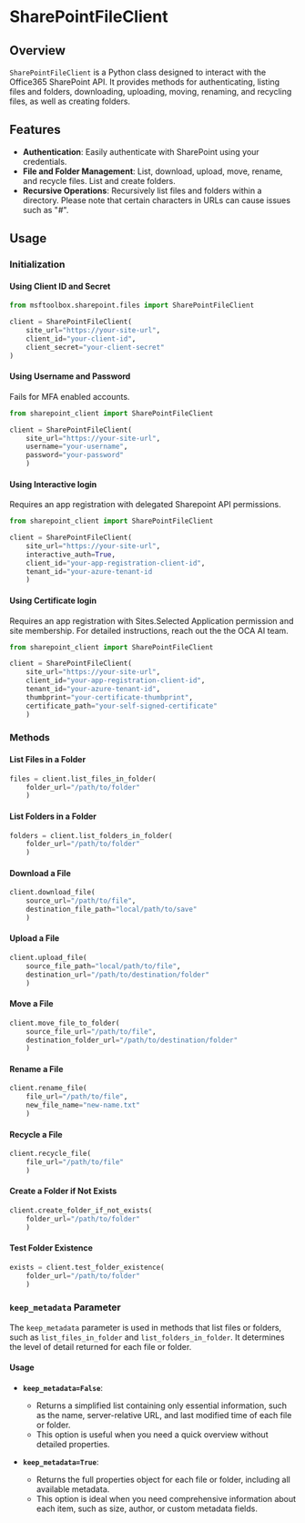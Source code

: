 # SharePointFileClient

## Overview

`SharePointFileClient` is a Python class designed to interact with the Office365 SharePoint API. It provides methods for authenticating, listing files and folders, downloading, uploading, moving, renaming, and recycling files, as well as creating folders.

## Features

- **Authentication**: Easily authenticate with SharePoint using your credentials.
- **File and Folder Management**: List, download, upload, move, rename, and recycle files. List and create folders.
- **Recursive Operations**: Recursively list files and folders within a directory. Please note that certain characters in URLs can cause issues such as "#".

## Usage

### Initialization

#### Using Client ID and Secret 
```python
from msftoolbox.sharepoint.files import SharePointFileClient

client = SharePointFileClient(
    site_url="https://your-site-url",
    client_id="your-client-id",
    client_secret="your-client-secret"
)
```

#### Using Username and Password
Fails for MFA enabled accounts.

```python
from sharepoint_client import SharePointFileClient

client = SharePointFileClient(
    site_url="https://your-site-url", 
    username="your-username", 
    password="your-password"
    )
```

#### Using Interactive login
Requires an app registration with delegated Sharepoint API permissions.

```python
from sharepoint_client import SharePointFileClient

client = SharePointFileClient(
    site_url="https://your-site-url", 
    interactive_auth=True, 
    client_id="your-app-registration-client-id",
    tenant_id="your-azure-tenant-id
    )
```

#### Using Certificate login
Requires an app registration with Sites.Selected Application permission and site membership.
For detailed instructions, reach out the the OCA AI team. 

```python
from sharepoint_client import SharePointFileClient

client = SharePointFileClient(
    site_url="https://your-site-url", 
    client_id="your-app-registration-client-id",
    tenant_id="your-azure-tenant-id",
    thumbprint="your-certificate-thumbprint",
    certificate_path="your-self-signed-certificate"
    )
```


### Methods

#### List Files in a Folder

```python
files = client.list_files_in_folder(
    folder_url="/path/to/folder"
    )
```

#### List Folders in a Folder

```python
folders = client.list_folders_in_folder(
    folder_url="/path/to/folder"
    )
```

#### Download a File

```python
client.download_file(
    source_url="/path/to/file", 
    destination_file_path="local/path/to/save"
    )
```

#### Upload a File

```python
client.upload_file(
    source_file_path="local/path/to/file", 
    destination_url="/path/to/destination/folder"
    )
```

#### Move a File

```python
client.move_file_to_folder(
    source_file_url="/path/to/file", 
    destination_folder_url="/path/to/destination/folder"
    )
```

#### Rename a File

```python
client.rename_file(
    file_url="/path/to/file", 
    new_file_name="new-name.txt"
    )
```

#### Recycle a File

```python
client.recycle_file(
    file_url="/path/to/file"
    )
```

#### Create a Folder if Not Exists

```python
client.create_folder_if_not_exists(
    folder_url="/path/to/folder"
    )
```

#### Test Folder Existence

```python
exists = client.test_folder_existence(
    folder_url="/path/to/folder"
    )
```

### `keep_metadata` Parameter

The `keep_metadata` parameter is used in methods that list files or folders, such as `list_files_in_folder` and `list_folders_in_folder`. It determines the level of detail returned for each file or folder.

#### Usage

- **`keep_metadata=False`**: 
  - Returns a simplified list containing only essential information, such as the name, server-relative URL, and last modified time of each file or folder.
  - This option is useful when you need a quick overview without detailed properties.

- **`keep_metadata=True`**: 
  - Returns the full properties object for each file or folder, including all available metadata.
  - This option is ideal when you need comprehensive information about each item, such as size, author, or custom metadata fields.

